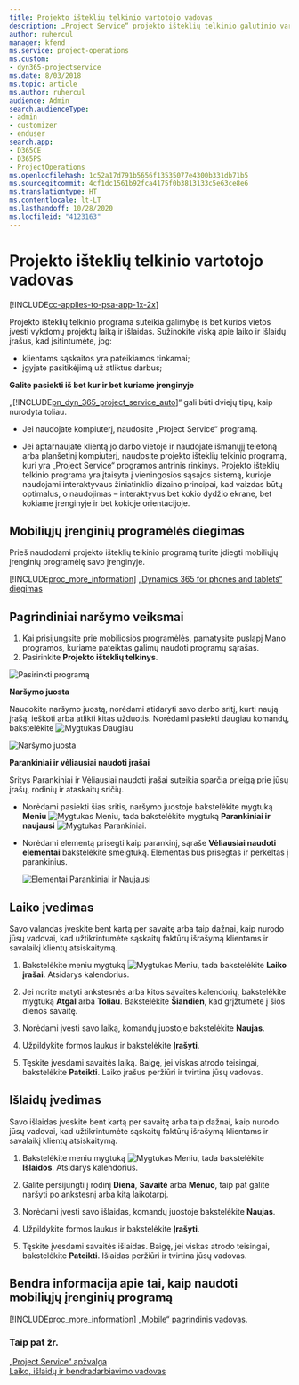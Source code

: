```yaml
---
title: Projekto išteklių telkinio vartotojo vadovas
description: „Project Service“ projekto išteklių telkinio galutinio vartotojo vadovas
author: ruhercul
manager: kfend
ms.service: project-operations
ms.custom:
- dyn365-projectservice
ms.date: 8/03/2018
ms.topic: article
ms.author: ruhercul
audience: Admin
search.audienceType:
- admin
- customizer
- enduser
search.app:
- D365CE
- D365PS
- ProjectOperations
ms.openlocfilehash: 1c52a17d791b5656f13535077e4300b331db71b5
ms.sourcegitcommit: 4cf1dc1561b92fca4175f0b3813133c5e63ce8e6
ms.translationtype: HT
ms.contentlocale: lt-LT
ms.lasthandoff: 10/28/2020
ms.locfileid: "4123163"
---
```

# <a name="user-guide-for-project-resource-hub"></a>Projekto išteklių telkinio vartotojo vadovas

[!INCLUDE[cc-applies-to-psa-app-1x-2x](../includes/cc-applies-to-psa-app-1x-2x.md)]

Projekto išteklių telkinio programa suteikia galimybę iš bet kurios vietos įvesti vykdomų projektų laiką ir išlaidas. Sužinokite viską apie laiko ir išlaidų įrašus, kad įsitintumėte, jog:

- klientams sąskaitos yra pateikiamos tinkamai;
- įgyjate pasitikėjimą už atliktus darbus;

**Galite pasiekti iš bet kur ir bet kuriame įrenginyje**

„[!INCLUDE[pn_dyn_365_project_service_auto](../includes/pn-dyn-365-project-service-auto.md)]“ gali būti dviejų tipų, kaip nurodyta toliau. 

- Jei naudojate kompiuterį, naudosite „Project Service“ programą. 

- Jei aptarnaujate klientą jo darbo vietoje ir naudojate išmanųjį telefoną arba planšetinį kompiuterį, naudosite projekto išteklių telkinio programą, kuri yra „Project Service“ programos antrinis rinkinys. Projekto išteklių telkinio programa yra įtaisyta į vieningosios sąsajos sistemą, kurioje naudojami interaktyvaus žiniatinklio dizaino principai, kad vaizdas būtų optimalus, o naudojimas – interaktyvus bet kokio dydžio ekrane, bet kokiame įrenginyje ir bet kokioje orientacijoje. 


## <a name="install-the-mobile-app"></a>Mobiliųjų įrenginių programėlės diegimas
Prieš naudodami projekto išteklių telkinio programą turite įdiegti mobiliųjų įrenginių programėlę savo įrenginyje. 

[!INCLUDE[proc_more_information](../includes/proc-more-information.md)] [„Dynamics 365 for phones and tablets“ diegimas](https://docs.microsoft.com/dynamics365/mobile-app/install-dynamics-365-for-phones-and-tablets)

## <a name="basic-navigation"></a>Pagrindiniai naršymo veiksmai
1.  Kai prisijungsite prie mobiliosios programėlės, pamatysite puslapį Mano programos, kuriame pateiktas galimų naudoti programų sąrašas. 
2.  Pasirinkite **Projekto išteklių telkinys**.

![Pasirinkti programą](media/chooseApp_1.png "Pasirinkti programą")

**Naršymo juosta**

Naudokite naršymo juostą, norėdami atidaryti savo darbo sritį, kurti naują įrašą, ieškoti arba atlikti kitas užduotis. Norėdami pasiekti daugiau komandų, bakstelėkite ![Mygtukas Daugiau](media/MoreButton.png "Mygtukas Daugiau")

![Naršymo juosta](media/NavBar_2.png "Naršymo juosta")

**Parankiniai ir vėliausiai naudoti įrašai**

Sritys Parankiniai ir Vėliausiai naudoti įrašai suteikia sparčia prieigą prie jūsų įrašų, rodinių ir ataskaitų sričių. 

- Norėdami pasiekti šias sritis, naršymo juostoje bakstelėkite mygtuką **Meniu** ![Mygtukas Meniu](media/MenuButton.png "Mygtukas Meniu"), tada bakstelėkite mygtuką **Parankiniai ir naujausi** ![Mygtukas Parankiniai](media/FavButton.png "Mygtukas Parankiniai").

- Norėdami elementą prisegti kaip parankinį, sąraše **Vėliausiai naudoti elementai** bakstelėkite smeigtuką. Elementas bus prisegtas ir perkeltas į parankinius.

  ![Elementai Parankiniai ir Naujausi](media/Favs_3.png "Elementai Parankiniai ir Naujausi")
 
## <a name="enter-time"></a>Laiko įvedimas
Savo valandas įveskite bent kartą per savaitę arba taip dažnai, kaip nurodo jūsų vadovai, kad užtikrintumėte sąskaitų faktūrų išrašymą klientams ir savalaikį klientų atsiskaitymą.

1. Bakstelėkite meniu mygtuką ![Mygtukas Meniu](media/MenuButton.png "Mygtukas Meniu"), tada bakstelėkite **Laiko įrašai**. Atsidarys kalendorius.

2. Jei norite matyti ankstesnės arba kitos savaitės kalendorių, bakstelėkite mygtuką **Atgal** arba **Toliau**. Bakstelėkite **Šiandien**, kad grįžtumėte į šios dienos savaitę.

3. Norėdami įvesti savo laiką, komandų juostoje bakstelėkite **Naujas**. 

4. Užpildykite formos laukus ir bakstelėkite **Įrašyti**.

5. Tęskite įvesdami savaitės laiką. Baigę, jei viskas atrodo teisingai, bakstelėkite **Pateikti**. Laiko įrašus peržiūri ir tvirtina jūsų vadovas.

## <a name="enter-expenses"></a>Išlaidų įvedimas 
Savo išlaidas įveskite bent kartą per savaitę arba taip dažnai, kaip nurodo jūsų vadovai, kad užtikrintumėte sąskaitų faktūrų išrašymą klientams ir savalaikį klientų atsiskaitymą.

1. Bakstelėkite meniu mygtuką ![Mygtukas Meniu](media/MenuButton.png "Mygtukas Meniu"), tada bakstelėkite **Išlaidos**. Atsidarys kalendorius.

2. Galite persijungti į rodinį **Diena**, **Savaitė** arba **Mėnuo**, taip pat galite naršyti po ankstesnį arba kitą laikotarpį. 

3. Norėdami įvesti savo išlaidas, komandų juostoje bakstelėkite **Naujas**. 

4. Užpildykite formos laukus ir bakstelėkite **Įrašyti**.

5. Tęskite įvesdami savaitės išlaidas. Baigę, jei viskas atrodo teisingai, bakstelėkite **Pateikti**. Išlaidas peržiūri ir tvirtina jūsų vadovas.

## <a name="general-information-on-how-to-use-the-mobile-app"></a>Bendra informacija apie tai, kaip naudoti mobiliųjų įrenginių programą 
[!INCLUDE[proc_more_information](../includes/proc-more-information.md)] [„Mobile“ pagrindinis vadovas](https://docs.microsoft.com/dynamics365/mobile-app/dynamics-365-phones-tablets-users-guide).

### <a name="see-also"></a>Taip pat žr.  
 [„Project Service“ apžvalga](../psa/overview.md)   
 [Laiko, išlaidų ir bendradarbiavimo vadovas](../psa/time-expense-collaboration-guide.md)   
 
